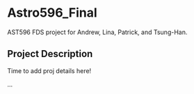 # Astro596_Final

AST596 FDS project for Andrew, Lina, Patrick, and Tsung-Han.

## Project Description
Time to add proj details here!

...

